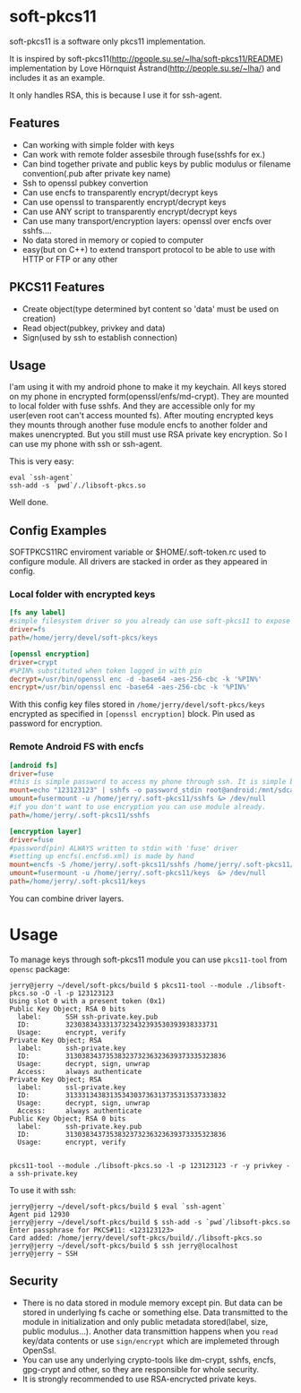 # soft-pkcs11

soft-pkcs11 is a software only pkcs11 implementation.

It is inspired by soft-pkcs11(http://people.su.se/~lha/soft-pkcs11/README) implementation by Love Hörnquist Åstrand(http://people.su.se/~lha/) and includes it as an example.

It only handles RSA, this is because I use it for ssh-agent.


## Features

* Can working with simple folder with keys
* Can work with remote folder assesbile through fuse(sshfs for ex.)
* Can bind together private and public keys by public modulus or filename convention(.pub after private key name)
* Ssh to openssl pubkey convertion
* Can use encfs to transparently encrypt/decrypt keys
* Can use openssl to transparently encrypt/decrypt keys
* Can use ANY script to transparently encrypt/decrypt keys
* Can use many transport/encryption layers: openssl over encfs over sshfs....
* No data stored in memory or copied to computer
* easy(but on C++) to extend transport protocol to be able to use with HTTP or FTP or any other


## PKCS11 Features

* Create object(type determined byt content so 'data' must be used on creation)
* Read object(pubkey, privkey and data)
* Sign(used by ssh to establish connection)


## Usage
I'am using it with my android phone to make it my keychain. All keys stored on my phone in encrypted form(openssl/enfs/md-crypt).
They are mounted to local folder with fuse sshfs. And they are accessible only for my user(even root can't access mounted fs).
After mouting encrypted keys they mounts through another fuse module encfs to another folder and makes unencrypted.
But you still must use RSA private key encryption. So I can use my phone with ssh or ssh-agent.

This is very easy: 
```Shell
eval `ssh-agent`
ssh-add -s `pwd`/./libsoft-pkcs.so
````
Well done.


## Config Examples

SOFTPKCS11RC enviroment variable or $HOME/.soft-token.rc used to configure module.
All drivers are stacked in order as they appeared in config.


### Local folder with encrypted keys
```INI
[fs any label]
#simple filesystem driver so you already can use soft-pkcs11 to expose keys is folder
driver=fs
path=/home/jerry/devel/soft-pkcs/keys

[openssl encryption]
driver=crypt
#%PIN% substituted when token logged in with pin
decrypt=/usr/bin/openssl enc -d -base64 -aes-256-cbc -k '%PIN%'
encrypt=/usr/bin/openssl enc -base64 -aes-256-cbc -k '%PIN%'
```


With this config key files stored in `/home/jerry/devel/soft-pkcs/keys` encrypted as specified in `[openssl encryption]` block. Pin used as password for encryption.

### Remote Android FS with encfs

```INI
[android fs]
driver=fuse
#this is simple password to access my phone through ssh. It is simple because SFTP server is not always run.
mount=echo "123123123" | sshfs -o password_stdin root@android:/mnt/sdcard/keys /home/jerry/.soft-pkcs11/sshfs &> /dev/null
umount=fusermount -u /home/jerry/.soft-pkcs11/sshfs &> /dev/null
#if you don't want to use encryption you can use module already.
path=/home/jerry/.soft-pkcs11/sshfs

[encryption layer]
driver=fuse
#password(pin) ALWAYS written to stdin with 'fuse' driver
#setting up encfs(.encfs6.xml) is made by hand
mount=encfs -S /home/jerry/.soft-pkcs11/sshfs /home/jerry/.soft-pkcs11/keys  &> /dev/null
umount=fusermount -u /home/jerry/.soft-pkcs11/keys  &> /dev/null
path=/home/jerry/.soft-pkcs11/keys
```

You can combine driver layers.


# Usage

To manage keys through soft-pkcs11 module you can use `pkcs11-tool` from `opensc`  package:
```Shell
jerry@jerry ~/devel/soft-pkcs/build $ pkcs11-tool --module ./libsoft-pkcs.so -O -l -p 123123123 
Using slot 0 with a present token (0x1)
Public Key Object; RSA 0 bits
  label:      SSH ssh-private.key.pub
  ID:         32303834333137323432393530393938333731
  Usage:      encrypt, verify
Private Key Object; RSA 
  label:      ssh-private.key
  ID:         3130383437353832373236323639373335323836
  Usage:      decrypt, sign, unwrap
  Access:     always authenticate
Private Key Object; RSA 
  label:      ssl-private.key
  ID:         3133313438313534303736313735313537333832
  Usage:      decrypt, sign, unwrap
  Access:     always authenticate
Public Key Object; RSA 0 bits
  label:      ssh-private.key.pub
  ID:         3130383437353832373236323639373335323836
  Usage:      encrypt, verify


pkcs11-tool --module ./libsoft-pkcs.so -l -p 123123123 -r -y privkey -a ssh-private.key
```

To use it with ssh: 

```Shell
jerry@jerry ~/devel/soft-pkcs/build $ eval `ssh-agent`
Agent pid 12930
jerry@jerry ~/devel/soft-pkcs/build $ ssh-add -s `pwd`/libsoft-pkcs.so 
Enter passphrase for PKCS#11: <123123123>
Card added: /home/jerry/devel/soft-pkcs/build/./libsoft-pkcs.so
jerry@jerry ~/devel/soft-pkcs/build $ ssh jerry@localhost                   
jerry@jerry ~ SSH
```



## Security

* There is no data stored in module memory except pin. But data can be stored in underlying fs cache or something else. Data transmitted to the module in initialization and only public metadata stored(label, size, public modulus...). Another data transmittion happens when you `read` key/data contents or use `sign/encrypt` which are implemeted through OpenSsl. 
* You can use any underlying crypto-tools like dm-crypt, sshfs, encfs, gpg-crypt and other, so they are responsible for whole security. 
* It is strongly recommended to use RSA-encrycted private keys.
 



